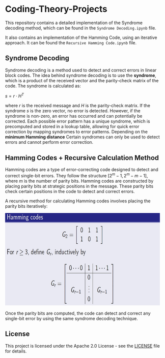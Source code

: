 # Coding-Theory-Projects

This repository contains a detailed implementation of the Syndrome decoding method, which can be found in the `Syndrome Decoding.ipynb` file. 

It also contains an implementation of the Hamming Code, using an iterative approach. It can be found the `Recursive Hamming Code.ipynb` file.


## Syndrome Decoding

Syndrome decoding is a method used to detect and correct errors in linear block codes. The idea behind syndrome decoding is to use the **syndrome**, which is a product of the received vector and the parity-check matrix of the code. The syndrome is calculated as:

$`s = r \cdot H^T`$

where $`r`$ is the received message and $`H`$ is the parity-check matrix. If the syndrome $`s`$ is the zero vector, no error is detected. However, if the syndrome is non-zero, an error has occurred and can potentially be corrected. Each possible error pattern has a unique syndrome, which is precomputed and stored in a lookup table, allowing for quick error correction by mapping syndromes to error patterns. Depending on the **minimum Hamming distance** Certain syndromes can only be used to detect errors and cannot perform error correction.


## Hamming Codes + Recursive Calculation Method

Hamming codes are a type of error-correcting code designed to detect and correct single-bit errors. They follow the structure $`[2^m - 1, 2^m - m - 1]`$, where $`m`$ is the number of parity bits. Hamming codes are constructed by placing parity bits at strategic positions in the message. These parity bits check certain positions in the code to detect and correct errors. 

A recursive method for calculating Hamming codes involves placing the parity bits iteratively:

<p align="center">
  <img height=300 src="hamming_recursive.jpg" >
</p>

Once the parity bits are computed, the code can detect and correct any single-bit error by using the same syndrome decoding technique.


## License
This project is licensed under the Apache 2.0 License - see the [LICENSE](LICENSE) file for details.

